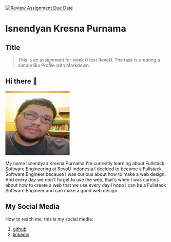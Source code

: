 [![Review Assignment Due Date](https://classroom.github.com/assets/deadline-readme-button-24ddc0f5d75046c5622901739e7c5dd533143b0c8e959d652212380cedb1ea36.svg)](https://classroom.github.com/a/bwEfZG3u)

<!-- Heading -->
# Isnendyan Kresna Purnama

<!-- Subheading -->
## Title
> This is an assignment for week 0 test RevoU. The task is creating a simple Bio Profile with Markdown.

<!-- Greeting -->
## Hi there 👋

<!-- profile picture mini size -->

<img src="./assets/Nendy.jpg" width="200" height="200">

<!-- introduction bio paragraph -->

My name Isnendyan Kresna Purnama.I'm currently learning about Fullstack Software Engineering at RevoU indonesia.I decided to become a Fullstack Software Engineer because I was curious about how to make a web design. And every day we don't forget to use the web, that's when I was curious about how to create a web that we use every day.I hope I can be a Fullstack Software Engineer and can make a good web design.

<!-- Social media link  -->

## My Social Media

How to reach me. this is my social media:

1. [github](https://github.com/isnendyankp)
2. [linkedin](https://www.linkedin.com/in/isnendyan-kresna-purnama-a20836244/)